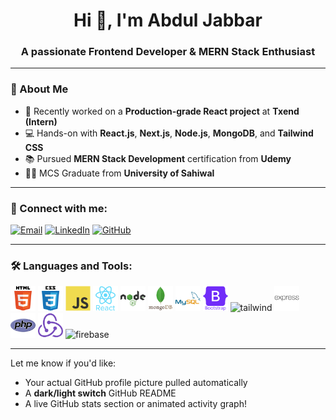 <h1 align="center">Hi 👋, I'm Abdul Jabbar</h1>
<h3 align="center">A passionate Frontend Developer & MERN Stack Enthusiast</h3>


---

### 🧠 About Me

- 🔭 Recently worked on a **Production-grade React project** at **Txend (Intern)**
- 💻 Hands-on with **React.js**, **Next.js**, **Node.js**, **MongoDB**, and **Tailwind CSS**
- 📚 Pursued **MERN Stack Development** certification from **Udemy**
- 👨‍🎓 MCS Graduate from **University of Sahiwal**

---

### 🔗 Connect with me:

<p align="left">
  <a href="mailto:abduljabbarray@gmail.com"><img src="https://img.shields.io/badge/Email-%23D14836.svg?&style=flat&logo=gmail&logoColor=white" alt="Email"/></a>
  <a href="https://linkedin.com/in/abdul-jabbar-b7b2b3249" target="blank"><img src="https://img.shields.io/badge/-LinkedIn-blue?style=flat-square&logo=linkedin" alt="LinkedIn"/></a>
  <a href="https://github.com/Abdul-Jabbar22" target="blank"><img src="https://img.shields.io/badge/-GitHub-181717?style=flat-square&logo=github" alt="GitHub"/></a>
</p>

---

### 🛠️ Languages and Tools:

<p align="left">
  <img src="https://raw.githubusercontent.com/devicons/devicon/master/icons/html5/html5-original-wordmark.svg" alt="html5" width="40" height="40"/>
  <img src="https://raw.githubusercontent.com/devicons/devicon/master/icons/css3/css3-original-wordmark.svg" alt="css3" width="40" height="40"/>
  <img src="https://raw.githubusercontent.com/devicons/devicon/master/icons/javascript/javascript-original.svg" alt="javascript" width="40" height="40"/>
  <img src="https://raw.githubusercontent.com/devicons/devicon/master/icons/react/react-original-wordmark.svg" alt="react" width="40" height="40"/>
  <img src="https://raw.githubusercontent.com/devicons/devicon/master/icons/nodejs/nodejs-original-wordmark.svg" alt="nodejs" width="40" height="40"/>
  <img src="https://raw.githubusercontent.com/devicons/devicon/master/icons/mongodb/mongodb-original-wordmark.svg" alt="mongodb" width="40" height="40"/>
  <img src="https://raw.githubusercontent.com/devicons/devicon/master/icons/mysql/mysql-original-wordmark.svg" alt="mysql" width="40" height="40"/>
  <img src="https://raw.githubusercontent.com/devicons/devicon/master/icons/bootstrap/bootstrap-plain-wordmark.svg" alt="bootstrap" width="40" height="40"/>
  <img src="https://www.vectorlogo.zone/logos/tailwindcss/tailwindcss-icon.svg" alt="tailwind" width="40" height="40"/>
  <img src="https://raw.githubusercontent.com/devicons/devicon/master/icons/express/express-original-wordmark.svg" alt="express" width="40" height="40"/>
  <img src="https://raw.githubusercontent.com/devicons/devicon/master/icons/php/php-original.svg" alt="php" width="40" height="40"/>
  <img src="https://raw.githubusercontent.com/devicons/devicon/master/icons/redux/redux-original.svg" alt="redux" width="40" height="40"/>
  <img src="https://www.vectorlogo.zone/logos/firebase/firebase-icon.svg" alt="firebase" width="40" height="40"/>
</p>

---

Let me know if you'd like:
- Your actual GitHub profile picture pulled automatically
- A **dark/light switch** GitHub README
- A live GitHub stats section or animated activity graph!
